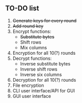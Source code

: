 ## TO-DO list

1. ~~Generate keys for every round~~
2. ~~Add round key~~
3. Encrypt functions:
    - ~~Substitute bytes~~
    - Shift rows
    - Mix columns
4. Encryption for all 10(?) rounds
5. Decrypt functions:
    - Inverse substitute bytes
    - Inverse shift rows
    - Inverse six columns
6. Decryption for all 10(?) rounds
7. File encryption
8. CLI user interface/API for GUI
9. GUI user interface
